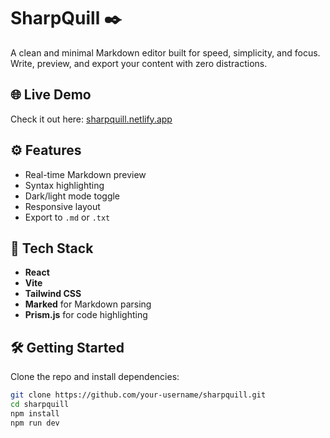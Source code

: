 # SharpQuill ✒️

A clean and minimal Markdown editor built for speed, simplicity, and focus. Write, preview, and export your content with zero distractions.

## 🌐 Live Demo

Check it out here: [sharpquill.netlify.app](https://sharpquill.netlify.app)

## ⚙️ Features

- Real-time Markdown preview
- Syntax highlighting
- Dark/light mode toggle
- Responsive layout
- Export to `.md` or `.txt`

## 🚀 Tech Stack

- **React**
- **Vite**
- **Tailwind CSS**
- **Marked** for Markdown parsing
- **Prism.js** for code highlighting

## 🛠️ Getting Started

Clone the repo and install dependencies:

```bash
git clone https://github.com/your-username/sharpquill.git
cd sharpquill
npm install
npm run dev
